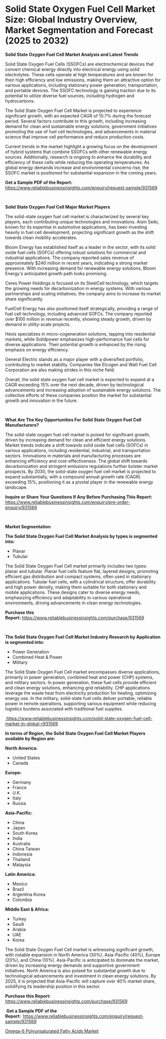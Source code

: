 <p><h1>Solid State Oxygen Fuel Cell Market Size: Global Industry Overview, Market Segmentation and Forecast (2025 to 2032)</h1></p><p><strong>Solid State Oxygen Fuel Cell Market Analysis and Latest Trends</strong></p>
<p><p>Solid State Oxygen Fuel Cells (SSOFCs) are electrochemical devices that convert chemical energy directly into electrical energy using solid electrolytes. These cells operate at high temperatures and are known for their high efficiency and low emissions, making them an attractive option for various applications, including stationary power generation, transportation, and portable devices. The SSOFC technology is gaining traction due to its potential to utilize diverse fuel sources, including hydrogen and hydrocarbons.</p><p>The Solid State Oxygen Fuel Cell Market is projected to experience significant growth, with an expected CAGR of 10.7% during the forecast period. Several factors contribute to this growth, including increasing demand for clean and sustainable energy solutions, government initiatives promoting the use of fuel cell technologies, and advancements in material science that improve cell performance and reduce production costs.</p><p>Current trends in the market highlight a growing focus on the development of hybrid systems that combine SSOFCs with other renewable energy sources. Additionally, research is ongoing to enhance the durability and efficiency of these cells while reducing the operating temperatures. As global energy demands increase and environmental concerns rise, the SSOFC market is positioned for substantial expansion in the coming years.</p></p>
<p><strong>Get a Sample PDF of the Report:&nbsp;</strong> <a href="https://www.reliablebusinessinsights.com/enquiry/request-sample/931569?utm_campaign=2279&utm_medium=2&utm_source=Github&utm_content=ia&utm_term=21032025&utm_id=solid-state-oxygen-fuel-cell">https://www.reliablebusinessinsights.com/enquiry/request-sample/931569</a></p>
<p>&nbsp;</p>
<p><strong>Solid State Oxygen Fuel Cell Major Market Players</strong></p>
<p><p>The solid-state oxygen fuel cell market is characterized by several key players, each contributing unique technologies and innovations. Aisin Seiki, known for its expertise in automotive applications, has been investing heavily in fuel cell development, projecting significant growth as the shift towards clean mobility accelerates.</p><p>Bloom Energy has established itself as a leader in the sector, with its solid oxide fuel cells (SOFCs) offering robust solutions for commercial and industrial applications. The company reported sales revenue of approximately $240 million in recent years, indicating a strong market presence. With increasing demand for renewable energy solutions, Bloom Energy's anticipated growth path looks promising.</p><p>Ceres Power Holdings is focused on its SteelCell technology, which targets the growing needs for decarbonization in energy systems. With various partnerships and scaling initiatives, the company aims to increase its market share significantly.</p><p>FuelCell Energy has also positioned itself strategically, providing a range of fuel cell technology, including advanced SOFCs. The company reported over $100 million in revenue recently, showing steady growth, driven by demand in utility-scale projects.</p><p>Hexis specializes in micro-cogeneration solutions, tapping into residential markets, while Solidpower emphasizes high-performance fuel cells for diverse applications. Their potential growth is enhanced by the rising emphasis on energy efficiency.</p><p>General Electric stands as a major player with a diversified portfolio, contributing to market stability. Companies like Elcogen and Watt Fuel Cell Corporation are also making strides in this niche field.</p><p>Overall, the solid state oxygen fuel cell market is expected to expand at a CAGR exceeding 15% over the next decade, driven by technological advancements and increasing adoption of sustainable energy solutions. The collective efforts of these companies position the market for substantial growth and innovation in the future.</p></p>
<p>&nbsp;</p>
<p><strong>What Are The Key Opportunities For Solid State Oxygen Fuel Cell Manufacturers?</strong></p>
<p><p>The solid-state oxygen fuel cell market is poised for significant growth, driven by increasing demand for clean and efficient energy solutions. Market trends indicate a shift towards solid oxide fuel cells (SOFCs) in various applications, including residential, industrial, and transportation sectors. Innovations in materials and manufacturing processes are enhancing efficiency and cost-effectiveness. The global shift towards decarbonization and stringent emissions regulations further bolster market prospects. By 2030, the solid-state oxygen fuel cell market is projected to expand substantially, with a compound annual growth rate (CAGR) exceeding 15%, positioning it as a pivotal player in the renewable energy landscape.</p></p>
<p><strong>Inquire or Share Your Questions If Any Before Purchasing This Report:</strong> <a href="https://www.reliablebusinessinsights.com/enquiry/pre-order-enquiry/931569?utm_campaign=2279&utm_medium=2&utm_source=Github&utm_content=ia&utm_term=21032025&utm_id=solid-state-oxygen-fuel-cell">https://www.reliablebusinessinsights.com/enquiry/pre-order-enquiry/931569</a></p>
<p>&nbsp;</p>
<p><strong>Market Segmentation</strong></p>
<p><strong>The Solid State Oxygen Fuel Cell Market Analysis by types is segmented into:</strong></p>
<p><ul><li>Planar</li><li>Tubular</li></ul></p>
<p><p>The Solid State Oxygen Fuel Cell market primarily includes two types: planar and tubular. Planar fuel cells feature flat, layered designs, promoting efficient gas distribution and compact systems, often used in stationary applications. Tubular fuel cells, with a cylindrical structure, offer durability and high power density, making them suitable for both stationary and mobile applications. These designs cater to diverse energy needs, emphasizing efficiency and adaptability in various operational environments, driving advancements in clean energy technologies.</p></p>
<p><strong>Purchase this Report:&nbsp;</strong><a href="https://www.reliablebusinessinsights.com/purchase/931569?utm_campaign=2279&utm_medium=2&utm_source=Github&utm_content=ia&utm_term=21032025&utm_id=solid-state-oxygen-fuel-cell">https://www.reliablebusinessinsights.com/purchase/931569</a></p>
<p>&nbsp;</p>
<p><strong>The Solid State Oxygen Fuel Cell Market Industry Research by Application is segmented into:</strong></p>
<p><ul><li>Power Generation</li><li>Combined Heat & Power</li><li>Military</li></ul></p>
<p><p>The Solid State Oxygen Fuel Cell market encompasses diverse applications, primarily in power generation, combined heat and power (CHP) systems, and military sectors. In power generation, these fuel cells provide efficient and clean energy solutions, enhancing grid reliability. CHP applications leverage the waste heat from electricity production for heating, optimizing energy use. In the military, solid-state fuel cells deliver portable, reliable power in remote operations, supporting various equipment while reducing logistics burdens associated with traditional fuel supplies.</p></p>
<p><a href="https://www.reliablebusinessinsights.com/solid-state-oxygen-fuel-cell-market-in-global-r931569?utm_campaign=2279&utm_medium=2&utm_source=Github&utm_content=ia&utm_term=21032025&utm_id=solid-state-oxygen-fuel-cell">&nbsp;https://www.reliablebusinessinsights.com/solid-state-oxygen-fuel-cell-market-in-global-r931569</a></p>
<p><strong>In terms of Region, the Solid State Oxygen Fuel Cell Market Players available by Region are:</strong></p>
<p>
    <p> <strong> North America: </strong>
        <ul>
            <li>United States</li>
            <li>Canada</li>
        </ul>
        </p> 
    <p> <strong> Europe: </strong>
        <ul>
            <li>Germany</li>
            <li>France</li>
            <li>U.K.</li>
            <li>Italy</li>
            <li>Russia</li>
        </ul>
        </p> 
    <p> <strong> Asia-Pacific: </strong>
        <ul>
            <li>China</li>
            <li>Japan</li>
            <li>South Korea</li>
            <li>India</li>
            <li>Australia</li>
            <li>China Taiwan</li>
            <li>Indonesia</li>
            <li>Thailand</li>
            <li>Malaysia</li>
        </ul>
        </p> 
    <p> <strong> Latin America: </strong>
        <ul>
            <li>Mexico</li>
            <li>Brazil</li>
            <li>Argentina Korea</li>
            <li>Colombia</li>
        </ul>
        </p> 
    <p> <strong> Middle East & Africa: </strong>
        <ul>
            <li>Turkey</li>
            <li>Saudi</li>
            <li>Arabia</li>
            <li>UAE</li>
            <li>Korea</li>
        </ul>
    </p>
    </p>
<p><p>The Solid State Oxygen Fuel Cell market is witnessing significant growth, with notable expansion in North America (30%), Asia-Pacific (40%), Europe (20%), and China (10%). Asia-Pacific is anticipated to dominate the market, driven by increasing energy demands and supportive government initiatives. North America is also poised for substantial growth due to technological advancements and investment in clean energy solutions. By 2025, it is projected that Asia-Pacific will capture over 40% market share, solidifying its leadership position in this sector.</p></p>
<p><strong>Purchase this Report: </strong><a href="https://www.reliablebusinessinsights.com/purchase/931569?utm_campaign=2279&utm_medium=2&utm_source=Github&utm_content=ia&utm_term=21032025&utm_id=solid-state-oxygen-fuel-cell">https://www.reliablebusinessinsights.com/purchase/931569</a></p>
<p>&nbsp;<strong>Get a Sample PDF of the Report:&nbsp;&nbsp;</strong><a href="https://www.reliablebusinessinsights.com/enquiry/request-sample/931569?utm_campaign=2279&utm_medium=2&utm_source=Github&utm_content=ia&utm_term=21032025&utm_id=solid-state-oxygen-fuel-cell">https://www.reliablebusinessinsights.com/enquiry/request-sample/931569</a></p>
<p><strong></strong></p>
<p><p><a href="https://github.com/FosterFahey91/Market-Research-Report-List-1/blob/main/omega-6-polyunsaturated-fatty-acids-market.md?utm_campaign=2279&utm_medium=2&utm_source=Github&utm_content=ia&utm_term=21032025&utm_id=solid-state-oxygen-fuel-cell">Omega-6 Polyunsaturated Fatty Acids Market</a></p></p>